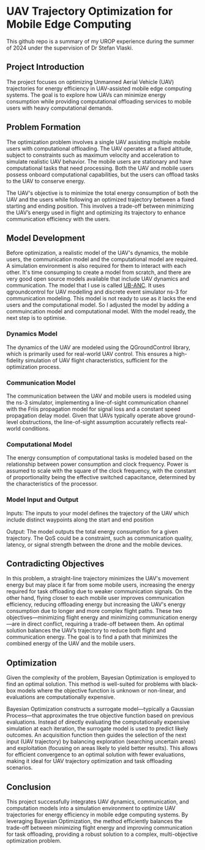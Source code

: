 # UAV Trajectory Optimization for Mobile Edge Computing
This github repo is a summary of my UROP experience during the summer of 2024 under the supervision of Dr Stefan Vlaski.
## Project Introduction
The project focuses on optimizing Unmanned Aerial Vehicle (UAV) trajectories for energy efficiency in UAV-assisted mobile edge computing systems. The goal is to explore how UAVs can minimize energy consumption while providing computational offloading services to mobile users with heavy computational demands.
## Problem Formation
The optimization problem involves a single UAV assisting multiple mobile users with computational offloading. The UAV operates at a fixed altitude, subject to constraints such as maximum velocity and acceleration to simulate realistic UAV behavior. The mobile users are stationary and have computational tasks that need processing. Both the UAV and mobile users possess onboard computational capabilities, but the users can offload tasks to the UAV to conserve energy.

The UAV's objective is to minimize the total energy consumption of both the UAV and the users while following an optimized trajectory between a fixed starting and ending position. This involves a trade-off between minimizing the UAV’s energy used in flight and optimizing its trajectory to enhance communication efficiency with the users.
## Model Development
Before optimization, a realistic model of the UAV's dynamics, the mobile users, the communication model and the computational model are required. A simulation environment is also required for them to interact with each other. It's time consumping to create a model from scratch, and there are very good open source models available that include UAV dynamics and communication. The model that I use is called [UB-ANC](https://github.com/jmodares/UB-ANC-Emulator). It uses qgroundcontrol for UAV modelling and discrete event simulator ns-3 for communication modeling. This model is not ready to use as it lacks the end users and the computational model. So I adjusted the model by adding a commuincation model and computational model. With the model ready, the next step is to optimise.
### Dynamics Model
The dynamics of the UAV are modeled using the QGroundControl library, which is primarily used for real-world UAV control. This ensures a high-fidelity simulation of UAV flight characteristics, sufficient for the optimization process.
### Communication Model
The communication between the UAV and mobile users is modeled using the ns-3 simulator, implementing a line-of-sight communication channel with the Friis propagation model for signal loss and a constant speed propagation delay model. Given that UAVs typically operate above ground-level obstructions, the line-of-sight assumption accurately reflects real-world conditions.
### Computational Model
The energy consumption of computational tasks is modeled based on the relationship between power consumption and clock frequency. Power is assumed to scale with the square of the clock frequency, with the constant of proportionality being the effective switched capacitance, determined by the characteristics of the processor.
### Model Input and Output
Inputs: The inputs to your model defines the trajectory of the UAV which include distinct waypoints along the start and end position

Output: The model outputs the total energy consumption for a given trajectory. The QoS could be a constraint, such as communication quality, latency, or signal strength between the drone and the mobile devices.
## Contradicting Objectives
In this problem, a straight-line trajectory minimizes the UAV's movement energy but may place it far from some mobile users, increasing the energy required for task offloading due to weaker communication signals. On the other hand, flying closer to each mobile user improves communication efficiency, reducing offloading energy but increasing the UAV's energy consumption due to longer and more complex flight paths. These two objectives—minimizing flight energy and minimizing communication energy—are in direct conflict, requiring a trade-off between them. An optimal solution balances the UAV’s trajectory to reduce both flight and communication energy. The goal is to find a path that minimizes the combined energy of the UAV and the mobile users.
## Optimization
Given the complexity of the problem, Bayesian Optimization is employed to find an optimal solution. This method is well-suited for problems with black-box models where the objective function is unknown or non-linear, and evaluations are computationally expensive.

Bayesian Optimization constructs a surrogate model—typically a Gaussian Process—that approximates the true objective function based on previous evaluations. Instead of directly evaluating the computationally expensive simulation at each iteration, the surrogate model is used to predict likely outcomes. An acquisition function then guides the selection of the next input (UAV trajectory) by balancing exploration (searching uncertain areas) and exploitation (focusing on areas likely to yield better results). This allows for efficient convergence to an optimal solution with fewer evaluations, making it ideal for UAV trajectory optimization and task offloading scenarios.

## Conclusion
This project successfully integrates UAV dynamics, communication, and computation models into a simulation environment to optimize UAV trajectories for energy efficiency in mobile edge computing systems. By leveraging Bayesian Optimization, the method efficiently balances the trade-off between minimizing flight energy and improving communication for task offloading, providing a robust solution to a complex, multi-objective optimization problem.



